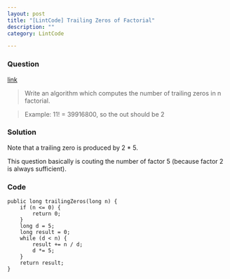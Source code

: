 ```yaml
---
layout: post
title: "[LintCode] Trailing Zeros of Factorial"
description: ""
category: LintCode

---
```



### Question 

[link](http://www.lintcode.com/en/problem/trailing-zeros/)

> Write an algorithm which computes the number of trailing zeros in n factorial.

> Example: 11! = 39916800, so the out should be 2

### Solution

Note that a trailing zero is produced by 2 * 5.

This question basically is couting the number of factor 5 (because factor 2 is always sufficient). 

### Code

    public long trailingZeros(long n) {
        if (n <= 0) {
            return 0;
        }
        long d = 5;
        long result = 0;
        while (d < n) {
            result += n / d;
            d *= 5;
        }
        return result;
    }
